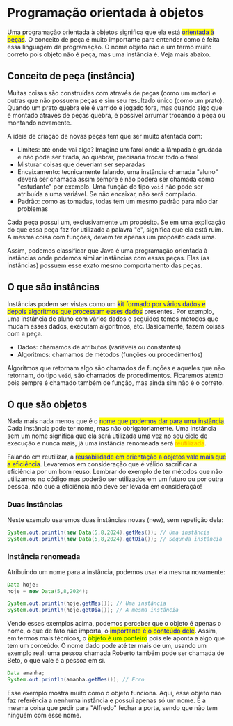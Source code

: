# Programação orientada à objetos

Uma programação orientada à objetos significa que ela está <mark style="color:blue;">orientada à peças</mark>. O conceito de peça é muito importante para entender como é feita essa linguagem de programação. O nome objeto não é um termo muito correto pois objeto não é peça, mas uma instância é. Veja mais abaixo.

## Conceito de peça (instância)

Muitas coisas são construídas com através de peças (como um motor) e outras que não possuem peças e sim seu resultado único (como um prato). Quando um prato quebra ele é varrido e jogado fora, mas quando algo que é montado através de peças quebra, é possível arrumar trocando a peça ou montando novamente.

A ideia de criação de novas peças tem que ser muito atentada com:

* Limites: até onde vai algo? Imagine um farol onde a lâmpada é grudada e não pode ser tirada, ao quebrar, precisaria trocar todo o farol
* Misturar coisas que deveriam ser separadas
* Encaixamento: tecnicamente falando, uma instância chamada "aluno" deverá ser chamada assim sempre e não poderá ser chamada como "estudante" por exemplo. Uma função do tipo `void` não pode ser atribuída a uma variável. Se não encaixar, não será compilado.
* Padrão: como as tomadas, todas tem um mesmo padrão para não dar problemas

Cada peça possui um, exclusivamente um propósito. Se em uma explicação do que essa peça faz for utilizado a palavra "e", significa que ela está ruim. A mesma coisa com funções, devem ter apenas um propósito cada uma.

Assim, podemos classificar que Java é uma programação orientada à instâncias onde podemos similar instâncias com essas peças. Elas (as instâncias) possuem esse exato mesmo comportamento das peças.

## O que são instâncias

Instâncias podem ser vistas como um <mark style="color:blue;">kit formado por vários dados e depois algoritmos que processam esses dados</mark> presentes. Por exemplo, uma instância de aluno com vários dados e seguidos temos métodos que mudam esses dados, executam algoritmos, etc. Basicamente, fazem coisas com a peça.

* Dados: chamamos de atributos (variáveis ou constantes)
* Algoritmos: chamamos de métodos (funções ou procedimentos)

Algoritmos que retornam algo são chamados de funções e aqueles que não retornam, do tipo `void`, são chamados de procedimentos. Ficaremos atento pois sempre é chamado também de função, mas ainda sim não é o correto.

## O que são objetos

Nada mais nada menos que é o <mark style="color:blue;">nome que podemos dar para uma instância</mark>. Cada instância pode ter nome, mas não obrigatoriamente. Uma instância sem um nome significa que ela será utilizada uma vez no seu ciclo de execução e nunca mais, já uma instância renomeada será <mark style="color:orange;">reutilizada</mark>.

Falando em reutilizar, a <mark style="color:blue;">reusabilidade em orientação a objetos vale mais que a eficiência</mark>. Levaremos em consideração que é válido sacrificar a eficiência por um bom reuso. Lembrar do exemplo de ter métodos que não utilizamos no código mas poderão ser utilizados em um futuro ou por outra pessoa, não que a eficiência não deve ser levada em consideração!

### Duas instâncias

Neste exemplo usaremos duas instâncias novas (new), sem repetição dela:

```java
System.out.println(new Data(5,8,2024).getMes()); // Uma instância
System.out.println(new Data(5,8,2024).getDia()); // Segunda instância
```

### Instância renomeada

Atribuindo um nome para a instância, podemos usar ela mesma novamente:

```java
Data hoje;
hoje = new Data(5,8,2024);

System.out.println(hoje.getMes()); // Uma instância
System.out.println(hoje.getDia()); // A mesma instância
```

Vendo esses exemplos acima, podemos perceber que o objeto é apenas o nome, o que de fato não importa, o <mark style="color:blue;">importante é o conteúdo dele</mark>. Assim, em termos mais técnicos, o <mark style="color:green;">objeto é um ponteiro</mark> pois ele aponta a algo que tem um conteúdo. O nome dado pode até ter mais de um, usando um exemplo real: uma pessoa chamada Roberto também pode ser chamada de Beto, o que vale é a pessoa em si.

```java
Data amanha;
System.out.println(amanha.getMes()); // Erro
```

Esse exemplo mostra muito como o objeto funciona. Aqui, esse objeto não faz referência a nenhuma instância e possui apenas só um nome. É a mesma coisa que pedir para "Alfredo" fechar a porta, sendo que não tem ninguém com esse nome.
